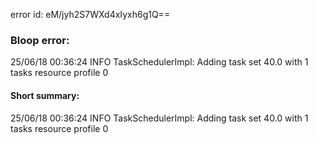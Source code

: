 error id: eM/jyh2S7WXd4xIyxh6g1Q==
### Bloop error:

25/06/18 00:36:24 INFO TaskSchedulerImpl: Adding task set 40.0 with 1 tasks resource profile 0
#### Short summary: 

25/06/18 00:36:24 INFO TaskSchedulerImpl: Adding task set 40.0 with 1 tasks resource profile 0